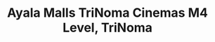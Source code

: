 ---
addr: ' M4 Level, TriNoma'
city: Quezon City
country: Philippines
description: M4 Level, TriNoma (btwn North Ave & Epifanio delos Santos Ave) 1105 Quezon
  City Quezon City
id: 4c4aedb15609c9b6c1bc6490
lat: 14.653003962985252
lng: 121.03380400299459
title: Ayala Malls TriNoma Cinemas M4 Level, TriNoma
venue: Ayala Malls TriNoma Cinemas
---